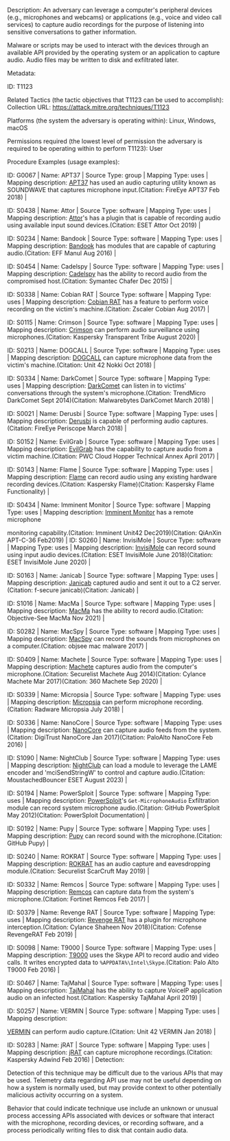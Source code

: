 Description: An adversary can leverage a computer's peripheral devices (e.g., microphones and webcams) or applications (e.g., voice and video call services) to capture audio recordings for the purpose of listening into sensitive conversations to gather information.

Malware or scripts may be used to interact with the devices through an available API provided by the operating system or an application to capture audio. Audio files may be written to disk and exfiltrated later.

Metadata:

ID: T1123

Related Tactics (the tactic objectives that T1123 can be used to accomplish): Collection URL: https://attack.mitre.org/techniques/T1123

Platforms (the system the adversary is operating within): Linux, Windows, macOS

Permissions required (the lowest level of permission the adversary is required to be operating within to perform T1123): User

Procedure Examples (usage examples):

ID: G0067 | Name: APT37 | Source Type: group | Mapping Type: uses | Mapping description: [APT37](https://attack.mitre.org/groups/G0067) has used an audio capturing utility known as SOUNDWAVE that captures microphone input.(Citation: FireEye APT37 Feb 2018) |

ID: S0438 | Name: Attor | Source Type: software | Mapping Type: uses | Mapping description: [Attor](https://attack.mitre.org/software/S0438)'s has a plugin that is capable of recording audio using available input sound devices.(Citation: ESET Attor Oct 2019) |

ID: S0234 | Name: Bandook | Source Type: software | Mapping Type: uses | Mapping description: [Bandook](https://attack.mitre.org/software/S0234) has modules that are capable of capturing audio.(Citation: EFF Manul Aug 2016) |

ID: S0454 | Name: Cadelspy | Source Type: software | Mapping Type: uses | Mapping description: [Cadelspy](https://attack.mitre.org/software/S0454) has the ability to record audio from the compromised host.(Citation: Symantec Chafer Dec 2015) |

ID: S0338 | Name: Cobian RAT | Source Type: software | Mapping Type: uses | Mapping description: [Cobian RAT](https://attack.mitre.org/software/S0338) has a feature to perform voice recording on the victim's machine.(Citation: Zscaler Cobian Aug 2017) |

ID: S0115 | Name: Crimson | Source Type: software | Mapping Type: uses | Mapping description: [Crimson](https://attack.mitre.org/software/S0115) can perform audio surveillance using microphones.(Citation: Kaspersky Transparent Tribe August 2020) |

ID: S0213 | Name: DOGCALL | Source Type: software | Mapping Type: uses | Mapping description: [DOGCALL](https://attack.mitre.org/software/S0213) can capture microphone data from the victim's machine.(Citation: Unit 42 Nokki Oct 2018) |

ID: S0334 | Name: DarkComet | Source Type: software | Mapping Type: uses | Mapping description: [DarkComet](https://attack.mitre.org/software/S0334) can listen in to victims' conversations through the system's microphone.(Citation: TrendMicro DarkComet Sept 2014)(Citation: Malwarebytes DarkComet March 2018) |

ID: S0021 | Name: Derusbi | Source Type: software | Mapping Type: uses | Mapping description: [Derusbi](https://attack.mitre.org/software/S0021) is capable of performing audio captures.(Citation: FireEye Periscope March 2018) |

ID: S0152 | Name: EvilGrab | Source Type: software | Mapping Type: uses | Mapping description: [EvilGrab](https://attack.mitre.org/software/S0152) has the capability to capture audio from a victim machine.(Citation: PWC Cloud Hopper Technical Annex April 2017) |

ID: S0143 | Name: Flame | Source Type: software | Mapping Type: uses | Mapping description: [Flame](https://attack.mitre.org/software/S0143) can record audio using any existing hardware recording devices.(Citation: Kaspersky Flame)(Citation: Kaspersky Flame Functionality) |

ID: S0434 | Name: Imminent Monitor | Source Type: software | Mapping Type: uses | Mapping description: [Imminent Monitor](https://attack.mitre.org/software/S0434) has a remote microphone

monitoring capability.(Citation: Imminent Unit42 Dec2019)(Citation: QiAnXin APT-C-36 Feb2019) | ID: S0260 | Name: InvisiMole | Source Type: software | Mapping Type: uses | Mapping description: [InvisiMole](https://attack.mitre.org/software/S0260) can record sound using input audio devices.(Citation: ESET InvisiMole June 2018)(Citation: ESET InvisiMole June 2020) |

ID: S0163 | Name: Janicab | Source Type: software | Mapping Type: uses | Mapping description: [Janicab](https://attack.mitre.org/software/S0163) captured audio and sent it out to a C2 server.(Citation: f-secure janicab)(Citation: Janicab) |

ID: S1016 | Name: MacMa | Source Type: software | Mapping Type: uses | Mapping description: [MacMa](https://attack.mitre.org/software/S1016) has the ability to record audio.(Citation: Objective-See MacMa Nov 2021) |

ID: S0282 | Name: MacSpy | Source Type: software | Mapping Type: uses | Mapping description: [MacSpy](https://attack.mitre.org/software/S0282) can record the sounds from microphones on a computer.(Citation: objsee mac malware 2017) |

ID: S0409 | Name: Machete | Source Type: software | Mapping Type: uses | Mapping description: [Machete](https://attack.mitre.org/software/S0409) captures audio from the computer's microphone.(Citation: Securelist Machete Aug 2014)(Citation: Cylance Machete Mar 2017)(Citation: 360 Machete Sep 2020) |

ID: S0339 | Name: Micropsia | Source Type: software | Mapping Type: uses | Mapping description: [Micropsia](https://attack.mitre.org/software/S0339) can perform microphone recording.(Citation: Radware Micropsia July 2018) |

ID: S0336 | Name: NanoCore | Source Type: software | Mapping Type: uses | Mapping description: [NanoCore](https://attack.mitre.org/software/S0336) can capture audio feeds from the system.(Citation: DigiTrust NanoCore Jan 2017)(Citation: PaloAlto NanoCore Feb 2016) |

ID: S1090 | Name: NightClub | Source Type: software | Mapping Type: uses | Mapping description: [NightClub](https://attack.mitre.org/software/S1090) can load a module to leverage the LAME encoder and 'mciSendStringW' to control and capture audio.(Citation: MoustachedBouncer ESET August 2023) |

ID: S0194 | Name: PowerSploit | Source Type: software | Mapping Type: uses | Mapping description: [PowerSploit](https://attack.mitre.org/software/S0194)'s <code>Get-MicrophoneAudio</code> Exfiltration module can record system microphone audio.(Citation: GitHub PowerSploit May 2012)(Citation: PowerSploit Documentation) |

ID: S0192 | Name: Pupy | Source Type: software | Mapping Type: uses | Mapping description: [Pupy](https://attack.mitre.org/software/S0192) can record sound with the microphone.(Citation: GitHub Pupy) |

ID: S0240 | Name: ROKRAT | Source Type: software | Mapping Type: uses | Mapping description: [ROKRAT](https://attack.mitre.org/software/S0240) has an audio capture and eavesdropping module.(Citation: Securelist ScarCruft May 2019) |

ID: S0332 | Name: Remcos | Source Type: software | Mapping Type: uses | Mapping description: [Remcos](https://attack.mitre.org/software/S0332) can capture data from the system's microphone.(Citation: Fortinet Remcos Feb 2017) |

ID: S0379 | Name: Revenge RAT | Source Type: software | Mapping Type: uses | Mapping description: [Revenge RAT](https://attack.mitre.org/software/S0379) has a plugin for microphone interception.(Citation: Cylance Shaheen Nov 2018)(Citation: Cofense RevengeRAT Feb 2019) |

ID: S0098 | Name: T9000 | Source Type: software | Mapping Type: uses | Mapping description: [T9000](https://attack.mitre.org/software/S0098) uses the Skype API to record audio and video calls. It writes encrypted data to <code>%APPDATA%\Intel\Skype</code>.(Citation: Palo Alto T9000 Feb 2016) |

ID: S0467 | Name: TajMahal | Source Type: software | Mapping Type: uses | Mapping description: [TajMahal](https://attack.mitre.org/software/S0467) has the ability to capture VoiceIP application audio on an infected host.(Citation: Kaspersky TajMahal April 2019) |

ID: S0257 | Name: VERMIN | Source Type: software | Mapping Type: uses | Mapping description:

[VERMIN](https://attack.mitre.org/software/S0257) can perform audio capture.(Citation: Unit 42 VERMIN Jan 2018) |

ID: S0283 | Name: jRAT | Source Type: software | Mapping Type: uses | Mapping description: [jRAT](https://attack.mitre.org/software/S0283) can capture microphone recordings.(Citation: Kaspersky Adwind Feb 2016) | Detection:

Detection of this technique may be difficult due to the various APIs that may be used. Telemetry data regarding API use may not be useful depending on how a system is normally used, but may provide context to other potentially malicious activity occurring on a system.

Behavior that could indicate technique use include an unknown or unusual process accessing APIs associated with devices or software that interact with the microphone, recording devices, or recording software, and a process periodically writing files to disk that contain audio data.